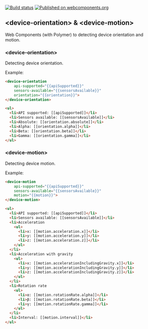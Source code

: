 [![Build status](https://travis-ci.org/abdonrd/device-orientation.svg?branch=master)](https://travis-ci.org/abdonrd/device-orientation)
[![Published on webcomponents.org](https://img.shields.io/badge/webcomponents.org-published-blue.svg)](https://www.webcomponents.org/element/abdonrd/device-orientation)

## \<device-orientation\> & \<device-motion\>

Web Components (with Polymer) to detecting device orientation and motion.

### \<device-orientation\>

Detecting device orientation.

Example:
<!---
```
<custom-element-demo>
  <template>
    <script src="../webcomponentsjs/webcomponents-lite.js"></script>
    <link rel="import" href="device-orientation.html">
    <div>
      <dom-bind>
        <template is="dom-bind">
          <next-code-block></next-code-block>
        </template>
      </dom-bind>
    </div>
  </template>
</custom-element-demo>
```
-->
```html
<device-orientation
    api-supported="{{apiSupported}}"
    sensors-available="{{sensorsAvailable}}"
    orientation="{{orientation}}">
</device-orientation>

<ul>
  <li>API supported: [[apiSupported]]</li>
  <li>Sensors available: [[sensorsAvailable]]</li>
  <li>Absolute: [[orientation.absolute]]</li>
  <li>Alpha: [[orientation.alpha]]</li>
  <li>Beta: [[orientation.beta]]</li>
  <li>Gamma: [[orientation.gamma]]</li>
</ul>
```

### \<device-motion\>

Detecting device motion.

Example:
<!---
```
<custom-element-demo>
  <template>
    <script src="../webcomponentsjs/webcomponents-lite.js"></script>
    <link rel="import" href="device-motion.html">
    <div>
      <dom-bind>
        <template is="dom-bind">
          <next-code-block></next-code-block>
        </template>
      </dom-bind>
    </div>
  </template>
</custom-element-demo>
```
-->
```html
<device-motion
    api-supported="{{apiSupported}}"
    sensors-available="{{sensorsAvailable}}"
    motion="{{motion}}">
</device-motion>

<ul>
  <li>API supported: [[apiSupported]]</li>
  <li>Sensors available: [[sensorsAvailable]]</li>
  <li>Acceleration
    <ul>
      <li>x: [[motion.acceleration.x]]</li>
      <li>y: [[motion.acceleration.y]]</li>
      <li>z: [[motion.acceleration.z]]</li>
    </ul>
  </li>
  <li>Acceleration with gravity
    <ul>
      <li>x: [[motion.accelerationIncludingGravity.x]]</li>
      <li>y: [[motion.accelerationIncludingGravity.y]]</li>
      <li>z: [[motion.accelerationIncludingGravity.z]]</li>
    </ul>
  </li>
  <li>Rotation rate
    <ul>
      <li>α: [[motion.rotationRate.alpha]]</li>
      <li>β: [[motion.rotationRate.beta]]</li>
      <li>γ: [[motion.rotationRate.gamma]]</li>
    </ul>
  </li>
  <li>Interval: [[motion.interval]]</li>
</ul>
```
